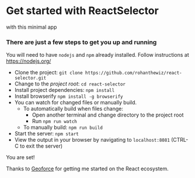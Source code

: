 # Get started with ReactSelector
 with this minimal app

### There are just a few steps to get you up and running
You will need to have `nodejs` and `npm` already installed. Follow instructions at https://nodejs.org/
- Clone the project:
  `git clone https://github.com/rohanthewiz/react-selector.git`
- Change to the *project root*: `cd react-selector`
- Install project dependencies:  `npm install`
- Install browserify  `npm install -g browserify`
- You can watch for changed files or manually build.
    - To automatically build when files change:
        - Open another terminal and change directory to the project root
        - Run `npm run watch`
    - To manually build: `npm run build`
- Start the server: `npm start`
- View the output in your browser by navigating to `localhost:8081` (CTRL-C to exit the server)

You are set!

Thanks to [Geoforce](http://geoforce.com/ "World class asset tracking") for getting me started on the React ecosystem.
